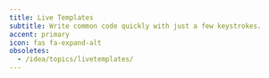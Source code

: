 ```yaml
---
title: Live Templates
subtitle: Write common code quickly with just a few keystrokes.
accent: primary
icon: fas fa-expand-alt
obsoletes:
  - /idea/topics/livetemplates/
---
```

